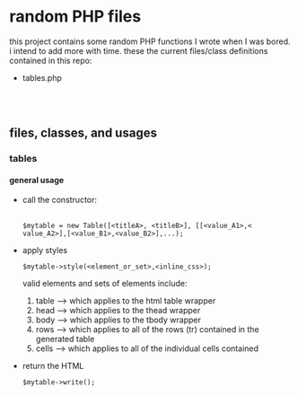 <h1>random PHP files</h1>
this project contains some random PHP functions I wrote when I was bored. i intend to add more with time.
these the current files/class definitions contained in this repo:
<ul>
  <li>tables.php</li>
</ul>
<br><br>
<div>
<h2>files, classes, and usages</h2>
<h3>tables</h3>
<h4>general usage</h4>
<ul>
<li>
  <p>call the constructor:</p><br>
  <code>$mytable = new Table([&lt;titleA&gt;, &lt;titleB&gt;], [[&lt;value_A1&gt;,&lt; value_A2&gt;],[&lt;value_B1&gt;,&lt;value_B2&gt;],...);</code>
</li>
<li>
  <p>apply styles</p>
  <code>$mytable->style(&lt;element_or_set&gt;,&lt;inline_css&gt;);</code>
  <p>valid elements and sets of elements include:</p>
  <ol>
    <li>table --&gt; which applies to the html table wrapper</li>
    <li>head --&gt; which applies to the thead wrapper</li>
    <li>body --&gt; which applies to the tbody wrapper</li>
    <li>rows --&gt; which applies to all of the rows (tr) contained in the generated table</li>
    <li>cells --&gt; which applies to all of the individual cells contained </li>
  </ol>
</li>
<li>
  <p>return the HTML</p>
  <code>$mytable->write();</code>
</li>
</div>
